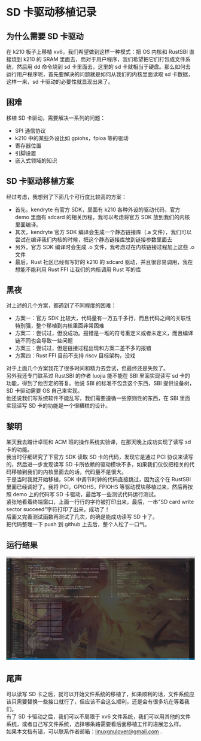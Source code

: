 # SD 卡驱动移植记录

## 为什么需要 SD 卡驱动
在 k210 板子上移植 xv6，我们希望做到这样一种模式：把 OS 内核和 RustSBI 直接烧到 k210 的 SRAM 里面去，而对于用户程序，我们希望把它们打包成文件系统，然后用 dd 命令烧到 sd 卡里面去，这里的 sd 卡就相当于硬盘。那么如何去运行用户程序呢，首先要解决的问题就是如何从我们的内核里面读取 sd 卡数据，这样一来，sd 卡驱动的必要性就显现出来了。  

## 困难
移植 SD 卡驱动，需要解决一系列的问题：  
+ SPI 通信协议
+ k210 中的某些外设比如 gpiohs，fpioa 等的驱动
+ 寄存器位置
+ 引脚设置
+ 嵌入式领域的知识

## SD 卡驱动移植方案
经过考虑，我想到了下面几个可行度比较高的方案：  
+ 首先，kendryte 有官方 SDK，里面有 k210 各种外设的驱动代码，官方 demo 里面有 sdcard 的相关历程，我可以考虑将官方 SDK 放到我们的内核里面编译。
+ 其次，kendryte 官方 SDK 编译会生成一个静态链接库（.a 文件），我们可以尝试在编译我们内核的时候，把这个静态链接库放到链接参数里面去
+ 另外，官方 SDK 编译时会生成 .o 文件，我考虑过在内核链接过程加上这些 .o 文件
+ 最后，Rust 社区已经有写好的 k210 的 sdcard 驱动，并且很容易调用，我在想能不能利用 Rust FFI 让我们的内核调用 Rust 写的库


## 黑夜
对上述的几个方案，都遇到了不同程度的困难：  
+ 方案一：官方 SDK 比较大，代码量有一万五千多行，而且代码之间的关联性特别强，整个移植到内核里面非常困难
+ 方案二：尝试过，但没成功。报错是一堆的符号重定义或者未定义，而且编译链不同也会导致一些问题
+ 方案三：尝试过，但是链接过程出现和方案二差不多的报错
+ 方案四：Rust FFI 目前不支持 riscv 目标架构，没戏

对于上面几个方案我花了很多时间和精力去尝试，但最终还是失败了。  
另外我还专门联系过 RustSBI 的作者 luojia 能不能在 SBI 里面实现读写 sd 卡的功能，得到了他否定的答复。他说 SBI 的标准不包含这个东西，SBI 提供设备树，SD 卡驱动需要 OS 自己来实现。  
他还说我们写系统软件不能乱写，我们需要遵循一些原则性的东西，在 SBI 里面实现读写 SD 卡的功能是一个很糟糕的设计。  

## 黎明
某天我去蹭计卓班和 ACM 班的操作系统实验课，在那天晚上成功实现了读写 sd 卡的功能。  
我当时仔细研究了下官方 SDK 读取 SD 卡的代码，发现它是通过 PCI 协议来读写的，然后进一步发现读写 SD 卡所依赖的驱动模块不多，如果我们仅仅把相关的代码移植到我们的内核里面去的话，代码量不是很大。  
于是当时我就开始移植，SDK 中调节时钟的代码直接跳过，因为这个在 RustSBI 里面已经调好了。我将 PCI，GPIOHS，FPIOHS 等驱动模块移植过来，然后再按照 demo 上的代码写 SD 卡驱动，最后写一些测试代码运行测试。  
紧张地看着终端窗口，上面一行行的字符被打印出来，最后，一串"SD card write sector succeed"字符打印了出来，成功了！  
后面又完善测试函数再测试了几次，的确是能成功读写 SD 卡了。  
把代码整理一下 push 到 github 上去后，整个人松了一口气。  

## 运行结果
![sdcard](./img/sdcard.png)  


## 尾声
可以读写 SD 卡之后，就可以开始文件系统的移植了，如果顺利的话，文件系统应该只需要替换一些接口就行了，但应该不会这么顺利，还是会有很多坑在等着我们。  
有了 SD 卡驱动之后，我们可以不局限于 xv6 文件系统，我们可以用其他的文件系统，或者自己写文件系统，选择哪条路需要看后面移植工作的进展怎么样。  
如果本文档有错，可以联系作者邮箱：linuxgnulover@gmail.com .  